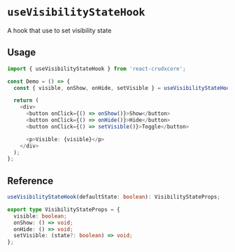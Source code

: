 # `useVisibilityStateHook`

A hook that use to set visibility state

## Usage

```TypeScript
import { useVisibilityStateHook } from 'react-crudxcore';

const Demo = () => {
  const { visible, onShow, onHide, setVisible } = useVisibilityStateHook();

  return (
    <div>
      <button onClick={() => onShow()}>Show</button>
      <button onClick={() => onHide()}>Hide</button>
      <button onClick={() => setVisible()}>Toggle</button>

      <p>Visible: {visible}</p>
    </div>
  );
};
```

## Reference

```TypeScript
useVisibilityStateHook(defaultState: boolean): VisibilityStateProps;

export type VisibilityStateProps = {
  visible: boolean;
  onShow: () => void;
  onHide: () => void;
  setVisible: (state?: boolean) => void;
};
```

